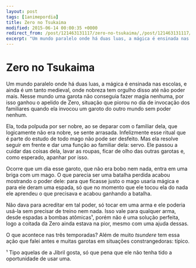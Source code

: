 ```yaml
---
layout: post
tags: [1animepordia]
title: Zero no Tsukaima
modified: 2015-06-14 00:00:35 +0000
redirect_from: /post/121463131117/zero-no-tsukaima/,/post/121463131117/
excerpt: "Um mundo paralelo onde há duas luas, a mágica é ensinada nas escolas, e ainda é um tanto medieval, onde nobreza tem orgulho disso até não poder mais. Nesse mundo uma garota não conseguia fazer magia nenhuma, por isso ganhou o apelido de Zero, situação que piorou no dia de invocação dos familiares quando ela invocou um garoto do outro mundo sem poder nenhum."
---
```


Zero no Tsukaima
================

Um mundo paralelo onde há duas luas, a mágica é ensinada nas escolas, e
ainda é um tanto medieval, onde nobreza tem orgulho disso até não poder
mais. Nesse mundo uma garota não conseguia fazer magia nenhuma, por isso
ganhou o apelido de Zero, situação que piorou no dia de invocação dos
familiares quando ela invocou um garoto do outro mundo sem poder nenhum.

Ela, toda polpuda por ser nobre, ao se deparar com o familiar dela, que
logicamente não era nobre, se sente arrasada. Infelizmente esse ritual
que é parte do estudo de todo mago não pode ser desfeito. Mas ela
resolve seguir em frente e dar uma função ao familiar dela: servo. Ele
passou a cuidar das coisas dela, lavar as roupas, ficar de olho das
outras garotas e, como esperado, apanhar por isso.

Ocorre que um dia esse garoto, que não era bobo nem nada, entra em uma
briga com um mago. O que parecia ser uma batalha perdida acabou
mostrando o poder dele: para que ficasse justo o mago usaria mágica e
para ele deram uma espada, só que no momento que ele tocou ela do nada
ele aprendeu o que precisava e acabou ganhando a batalha.

Não dava para acreditar em tal poder, só tocar em uma arma e ele poderia
usá-la sem precisar de treino nem nada. Isso vale para qualquer arma,
desde espadas a bombas atômicas¹, porém não é uma solução perfeita, logo
a coitada da Zero ainda estava na pior, mesmo com uma ajuda dessas.

O que acontece nas três temporadas? Além de muito *tsundere* tem essa
ação que falei antes e muitas garotas em situações constrangedoras:
típico.

<!-- more -->

¹ Tipo aquelas de a Jibril gosta, só que pena que ele não tenha tido a
oportunidade de usar uma.


